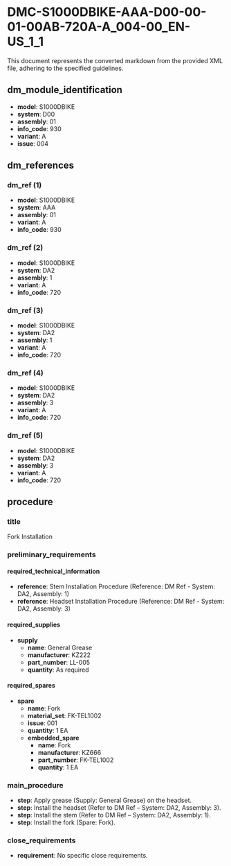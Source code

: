 # DMC-S1000DBIKE-AAA-D00-00-01-00AB-720A-A_004-00_EN-US_1_1

This document represents the converted markdown from the provided XML file, adhering to the specified guidelines.

## dm_module_identification

*   **model**: S1000DBIKE
*   **system**: D00
*   **assembly**: 01
*   **info_code**: 930
*   **variant**: A
*   **issue**: 004

## dm_references

### dm_ref (1)

*   **model**: S1000DBIKE
*   **system**: AAA
*   **assembly**: 01
*   **variant**: A
*   **info_code**: 930

### dm_ref (2)

*   **model**: S1000DBIKE
*   **system**: DA2
*   **assembly**: 1
*   **variant**: A
*   **info_code**: 720

### dm_ref (3)

*   **model**: S1000DBIKE
*   **system**: DA2
*   **assembly**: 1
*   **variant**: A
*   **info_code**: 720

### dm_ref (4)

*   **model**: S1000DBIKE
*   **system**: DA2
*   **assembly**: 3
*   **variant**: A
*   **info_code**: 720

### dm_ref (5)

*   **model**: S1000DBIKE
*   **system**: DA2
*   **assembly**: 3
*   **variant**: A
*   **info_code**: 720

## procedure

### title

Fork Installation

### preliminary_requirements

#### required_technical_information

*   **reference**: Stem Installation Procedure (Reference: DM Ref - System: DA2, Assembly: 1)
*   **reference**: Headset Installation Procedure (Reference: DM Ref - System: DA2, Assembly: 3)

#### required_supplies

*   **supply**
    *   **name**: General Grease
    *   **manufacturer**: KZ222
    *   **part_number**: LL-005
    *   **quantity**: As required

#### required_spares

*   **spare**
    *   **name**: Fork
    *   **material_set**: FK-TEL1002
    *   **issue**: 001
    *   **quantity**: 1 EA
    *   **embedded_spare**
        *   **name**: Fork
        *   **manufacturer**: KZ666
        *   **part_number**: FK-TEL1002
        *   **quantity**: 1 EA

### main_procedure

*   **step**: Apply grease (Supply: General Grease) on the headset.
*   **step**: Install the headset (Refer to DM Ref – System: DA2, Assembly: 3).
*   **step**: Install the stem (Refer to DM Ref – System: DA2, Assembly: 1).
*   **step**: Install the fork (Spare: Fork).

### close_requirements

*   **requirement**: No specific close requirements.